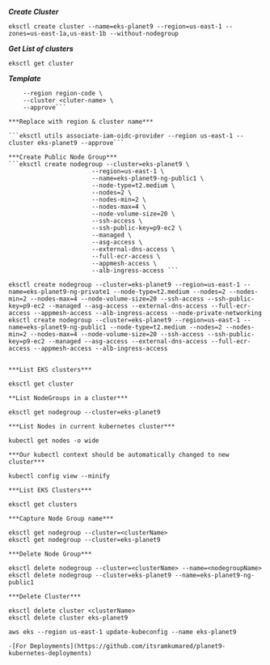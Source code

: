 ***Create Cluster***

```eksctl create cluster --name=eks-planet9 --region=us-east-1 --zones=us-east-1a,us-east-1b --without-nodegroup```

***Get List of clusters***

```eksctl get cluster```                  

***Template***
```eksctl utils associate-iam-oidc-provider \
    --region region-code \
    --cluster <cluter-name> \
    --approve```

***Replace with region & cluster name***

```eksctl utils associate-iam-oidc-provider --region us-east-1 --cluster eks-planet9 --approve```

***Create Public Node Group***   
```eksctl create nodegroup --cluster=eks-planet9 \
                       --region=us-east-1 \
                       --name=eks-planet9-ng-public1 \
                       --node-type=t2.medium \
                       --nodes=2 \
                       --nodes-min=2 \
                       --nodes-max=4 \
                       --node-volume-size=20 \
                       --ssh-access \
                       --ssh-public-key=p9-ec2 \
                       --managed \
                       --asg-access \
                       --external-dns-access \
                       --full-ecr-access \
                       --appmesh-access \
                       --alb-ingress-access ```

eksctl create nodegroup --cluster=eks-planet9 --region=us-east-1 --name=eks-planet9-ng-private1 --node-type=t2.medium --nodes=2 --nodes-min=2 --nodes-max=4 --node-volume-size=20 --ssh-access --ssh-public-key=p9-ec2 --managed --asg-access --external-dns-access --full-ecr-access --appmesh-access --alb-ingress-access --node-private-networking
eksctl create nodegroup --cluster=eks-planet9 --region=us-east-1 --name=eks-planet9-ng-public1 --node-type=t2.medium --nodes=2 --nodes-min=2 --nodes-max=4 --node-volume-size=20 --ssh-access --ssh-public-key=p9-ec2 --managed --asg-access --external-dns-access --full-ecr-access --appmesh-access --alb-ingress-access


***List EKS clusters***

eksctl get cluster

**List NodeGroups in a cluster***

eksctl get nodegroup --cluster=eks-planet9

***List Nodes in current kubernetes cluster***

kubectl get nodes -o wide

***Our kubectl context should be automatically changed to new cluster***

kubectl config view --minify

***List EKS Clusters***

eksctl get clusters

***Capture Node Group name***

eksctl get nodegroup --cluster=<clusterName>
eksctl get nodegroup --cluster=eks-planet9

***Delete Node Group***

eksctl delete nodegroup --cluster=<clusterName> --name=<nodegroupName>
eksctl delete nodegroup --cluster=eks-planet9 --name=eks-planet9-ng-public1

***Delete Cluster***

eksctl delete cluster <clusterName>
eksctl delete cluster eks-planet9

aws eks --region us-east-1 update-kubeconfig --name eks-planet9

-[For Deployments](https://github.com/itsramkumared/planet9-kubernetes-deployments)